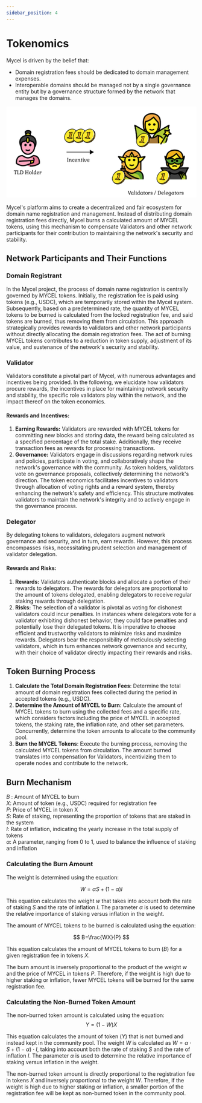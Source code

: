 ```yaml
---
sidebar_position: 4
---
```


# Tokenomics

Mycel is driven by the belief that:

- Domain registration fees should be dedicated to domain management expenses.
- Interoperable domains should be managed not by a single governance entity but by a governance structure formed by the network that manages the domains.

![incentives](../assets/incentive.png)

Mycel's platform aims to create a decentralized and fair ecosystem for domain name registration and management. Instead of distributing domain registration fees directly, Mycel burns a calculated amount of MYCEL tokens, using this mechanism to compensate Validators and other network participants for their contribution to maintaining the network's security and stability.

## Network Participants and Their Functions

### Domain Registrant

In the Mycel project, the process of domain name registration is centrally governed by MYCEL tokens. Initially, the registration fee is paid using tokens (e.g., USDC), which are temporarily stored within the Mycel system. Subsequently, based on a predetermined rate, the quantity of MYCEL tokens to be burned is calculated from the locked registration fee, and said tokens are burned, thus removing them from circulation. This approach strategically provides rewards to validators and other network participants without directly allocating the domain registration fees. The act of burning MYCEL tokens contributes to a reduction in token supply, adjustment of its value, and sustenance of the network's security and stability.

### Validator

Validators constitute a pivotal part of Mycel, with numerous advantages and incentives being provided. In the following, we elucidate how validators procure rewards, the incentives in place for maintaining network security and stability, the specific role validators play within the network, and the impact thereof on the token economics.

#### Rewards and Incentives:

1. **Earning Rewards:** Validators are rewarded with MYCEL tokens for committing new blocks and storing data, the reward being calculated as a specified percentage of the total stake. Additionally, they receive transaction fees as rewards for processing transactions.
2. **Governance:** Validators engage in discussions regarding network rules and policies, participate in voting, and collaboratively shape the network's governance with the community. As token holders, validators vote on governance proposals, collectively determining the network's direction. The token economics facilitates incentives to validators through allocation of voting rights and a reward system, thereby enhancing the network's safety and efficiency. This structure motivates validators to maintain the network's integrity and to actively engage in the governance process.

### Delegator

By delegating tokens to validators, delegators augment network governance and security, and in turn, earn rewards. However, this process encompasses risks, necessitating prudent selection and management of validator delegation.

#### Rewards and Risks:

1. **Rewards:** Validators authenticate blocks and allocate a portion of their rewards to delegators. The rewards for delegators are proportional to the amount of tokens delegated, enabling delegators to receive regular staking rewards through delegation.
2. **Risks:** The selection of a validator is pivotal as voting for dishonest validators could incur penalties. In instances where delegators vote for a validator exhibiting dishonest behavior, they could face penalties and potentially lose their delegated tokens. It is imperative to choose efficient and trustworthy validators to minimize risks and maximize rewards. Delegators bear the responsibility of meticulously selecting validators, which in turn enhances network governance and security, with their choice of validator directly impacting their rewards and risks.

## Token Burning Process

1. **Calculate the Total Domain Registration Fees**: Determine the total amount of domain registration fees collected during the period in accepted tokens (e.g., USDC).
2. **Determine the Amount of MYCEL to Burn**: Calculate the amount of MYCEL tokens to burn using the collected fees and a specific rate, which considers factors including the price of MYCEL in accepted tokens, the staking rate, the inflation rate, and other set parameters. Concurrently, determine the token amounts to allocate to the community pool.
3. **Burn the MYCEL Tokens**: Execute the burning process, removing the calculated MYCEL tokens from circulation. The amount burned translates into compensation for Validators, incentivizing them to operate nodes and contribute to the network.

## Burn Mechanism

$B$ : Amount of MYCEL to burn  
$X$: Amount of token (e.g., USDC) required for registration fee  
$P$: Price of MYCEL in token X  
$S$: Rate of staking, representing the proportion of tokens that are staked in the system  
$I$: Rate of inflation, indicating the yearly increase in the total supply of tokens  
$\alpha$: A parameter, ranging from 0 to 1, used to balance the influence of staking and inflation

### Calculating the Burn Amount

The weight is determined using the equation:

$$
W= \alpha S+(1-\alpha)I
$$

This equation calculates the weight $w$ that takes into account both the rate of staking $S$ and the rate of inflation $I$. The parameter $\alpha$ is used to determine the relative importance of staking versus inflation in the weight.

The amount of MYCEL tokens to be burned is calculated using the equation:

$$
B=\frac{WX}{P}
$$

This equation calculates the amount of MYCEL tokens to burn ($B$) for a given registration fee in tokens $X$.

The burn amount is inversely proportional to the product of the weight $w$ and the price of MYCEL in tokens $P$. Therefore, if the weight is high due to higher staking or inflation, fewer MYCEL tokens will be burned for the same registration fee.

### Calculating the Non-Burned Token Amount

The non-burned token amount is calculated using the equation:
$$Y=(1−W)X$$

This equation calculates the amount of token ($Y$) that is not burned and instead kept in the community pool. The weight $W$ is calculated as $W = \alpha \cdot S + (1 - \alpha) \cdot I$, taking into account both the rate of staking $S$ and the rate of inflation $I$. The parameter $\alpha$ is used to determine the relative importance of staking versus inflation in the weight.

The non-burned token amount is directly proportional to the registration fee in tokens $X$ and inversely proportional to the weight $W$. Therefore, if the weight is high due to higher staking or inflation, a smaller portion of the registration fee will be kept as non-burned token in the community pool.
